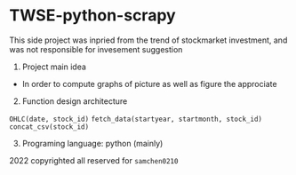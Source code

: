 # TWSE-python-scrapy

This side project was inpried from the trend of stockmarket investment, and was not responsible for invesement suggestion

1. Project main idea
* In order to compute graphs of picture as well as figure the approciate  

2. Function design architecture

`OHLC(date, stock_id)`
`fetch_data(startyear, startmonth, stock_id)`
`concat_csv(stock_id) `


3. Programing language: python (mainly)

2022 copyrighted all reserved for `samchen0210`
